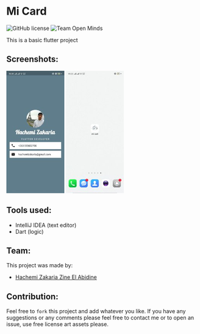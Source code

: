 # Mi Card

![GitHub license](https://img.shields.io/github/license/open-minds/Train_Track_Repair_GGJ2020.svg)
![Team Open Minds](https://img.shields.io/badge/Members%20of-Team%20Open%20Minds-blue.svg?color=0099CC)

This is a basic flutter project 

## Screenshots:

<img src="Screenshots\screen.jpg">

<img src="Screenshots\screen1.jpg">

## Tools used:
* IntelliJ IDEA (text editor)
* Dart (logic)

## Team:
This project was made by: 
* [Hachemi Zakaria Zine El Abidine](https://github.com/HachemiZakariaZineElAbidine)


## Contribution:
Feel free to `fork` this project and add whatever you like. If you have any suggestions or any comments please feel free to contact me or to open an issue, use free license art assets please.

